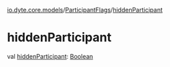 [io.dyte.core.models](../index.md)/[ParticipantFlags](index.md)/[hiddenParticipant](hidden-participant.md)

# hiddenParticipant


val [hiddenParticipant](hidden-participant.md): [Boolean](https://kotlinlang.org/api/latest/jvm/stdlib/kotlin/-boolean/index.html)
